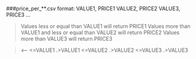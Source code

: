 ###price_per_**.csv format:
VALUE1, PRICE1
VALUE2, PRICE2
VALUE3, PRICE3
...

> Values less or equal than VALUE1 will return PRICE1
> Values more than VALUE1 and less or equal than VALUE2 will return PRICE2
> Values more than VALUE3 will return PRICE3

>  <-- <=VALUE1
>  .>VALUE1 <=VALUE2
>  .>VALUE2 <=VALUE3
>  .>VALUE3